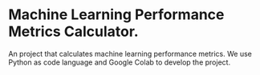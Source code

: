 # Machine Learning Performance Metrics Calculator.

An project that calculates machine learning  performance metrics. We use Python as code language and Google Colab to develop the project.
